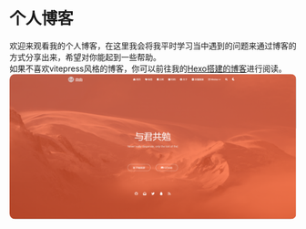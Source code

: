 # 个人博客

欢迎来观看我的个人博客，在这里我会将我平时学习当中遇到的问题来通过博客的方式分享出来，希望对你能起到一些帮助。
<br>
如果不喜欢vitepress风格的博客，你可以前往我的<a href="https://liwenka1.netlify.app/" target="_blank" rel="noreferrer">Hexo搭建的博客</a>进行阅读。
<br>
<a href="https://liwenka1.netlify.app/" target="_blank" rel="noreferrer">
<img src="../public/hexo.png" alt="title" style="border-radius:10px" />
</a>
